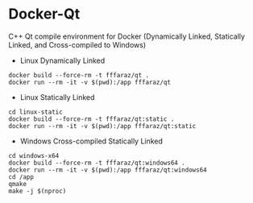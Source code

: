# Docker-Qt
C++ Qt compile environment for Docker (Dynamically Linked, Statically Linked, and Cross-compiled to Windows)

* Linux Dynamically Linked
```
docker build --force-rm -t fffaraz/qt .
docker run --rm -it -v $(pwd):/app fffaraz/qt
```

* Linux Statically Linked
```
cd linux-static
docker build --force-rm -t fffaraz/qt:static .
docker run --rm -it -v $(pwd):/app fffaraz/qt:static
```

* Windows Cross-compiled Statically Linked
```
cd windows-x64
docker build --force-rm -t fffaraz/qt:windows64 .
docker run --rm -it -v $(pwd):/app fffaraz/qt:windows64
cd /app
qmake
make -j $(nproc)
```
